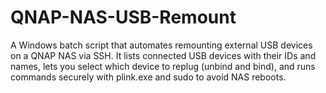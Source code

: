# QNAP-NAS-USB-Remount
A Windows batch script that automates remounting external USB devices on a QNAP NAS via SSH. It lists connected USB devices with their IDs and names, lets you select which device to replug (unbind and bind), and runs commands securely with plink.exe and sudo to avoid NAS reboots.
